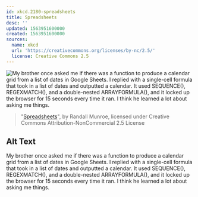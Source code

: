 ```yaml
---
id: xkcd.2180-spreadsheets
title: Spreadsheets
desc: ''
updated: 1563951600000
created: 1563951600000
sources:
  name: xkcd
  url: 'https://creativecommons.org/licenses/by-nc/2.5/'
  license: Creative Commons 2.5
---
```

![My brother once asked me if there was a function to produce a calendar grid from a list of dates in Google Sheets. I replied with a single-cell formula that took in a list of dates and outputted a calendar. It used SEQUENCE(), REGEXMATCH(), and a double-nested ARRAYFORMULA(), and it locked up the browser for 15 seconds every time it ran. I think he learned a lot about asking me things.](https://imgs.xkcd.com/comics/spreadsheets.png)
> "[Spreadsheets](https://xkcd.com/2180/)", by Randall Munroe, licensed under Creative Commons Attribution-NonCommercial 2.5 License

## Alt Text
My brother once asked me if there was a function to produce a calendar grid from a list of dates in Google Sheets. I replied with a single-cell formula that took in a list of dates and outputted a calendar. It used SEQUENCE(), REGEXMATCH(), and a double-nested ARRAYFORMULA(), and it locked up the browser for 15 seconds every time it ran. I think he learned a lot about asking me things.
